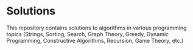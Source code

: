 # Solutions
This repository contains solutions to algorithms in various programming topics (Strings, Sorting, Search, Graph Theory, Greedy, Dynamic Programming, Constructive Algorithms, Recursion, Game Theory, etc.)
